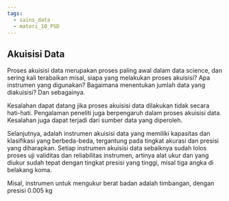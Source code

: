 ```yaml
---
tags:
  - sains_data
  - materi_10_PSD
---
```

## Akuisisi Data

Proses akuisisi data merupakan proses paling awal dalam data science, dan sering kali terabaikan misal, siapa yang melakukan proses akuisisi? Apa instrumen yang digunakan? Bagaimana menentukan jumlah data yang diakuisisi? Dan sebagainya. 

Kesalahan dapat datang jika proses akuisisi data dilakukan tidak secara hati-hati. Pengalaman peneliti juga berpengaruh dalam proses akuisisi data. Kesalahan juga dapat terjadi dari sumber data yang diperoleh.

Selanjutnya, adalah instrumen akuisisi data yang memiliki kapasitas dan klasifikasi yang berbeda-beda, tergantung pada tingkat akurasi dan presisi yang diharapkan. Setiap instrumen akuisisi data sebaiknya sudah lolos proses uji validitas dan reliabilitas instrumen, artinya alat ukur dan yang diukur sudah tepat dengan tingkat presisi yang tinggi, misal tiga angka di belakang koma. 

Misal, instrumen untuk mengukur berat badan adalah timbangan, dengan presisi 0.005 kg


